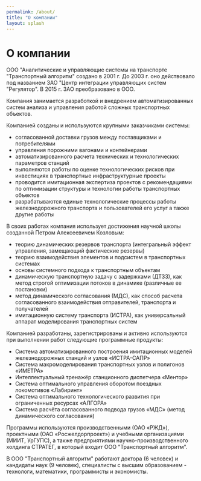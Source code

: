 ```yaml
---
permalink: /about/
title: "О компании"
layout: splash
---
```

# О компании

ООО "Аналитические и управляющие системы на транспорте "Транспортный алгоритм"
создано в 2001 г. До 2003 г. оно действовало под названием
ЗАО "Центр интеграции управляющих систем "Регулятор".
В 2015 г. ЗАО преобразовано в ООО.

Компания занимается разработкой и внедрением автоматизированных систем анализа
и управления работой сложных транспортных объектов.

Компанией созданы и используются крупными заказчиками системы:
- согласованной доставки грузов между поставщиками и потребителями
- управления порожними вагонами и контейнерами
- автоматизированного расчета технических и технологических параметров станций
- выполняются работы по оценке технологических рисков при инвестициях в транспортные инфраструктурные проекты
- проводится имитационная экспертиза проектов с рекомендациями по оптимизации структуры и технологии работы транспортных объектов
- разрабатываются единые технологические процессы работы железнодорожного транспорта и пользователей его услуг
а также другие работы

В своих работах компания использует достижения научной школы созданной Петром Алексеевичем Козловым:
- теорию динамических резервов транспорта (интегральный эффект управления, замещающий фактические резервы)
- теорию взаимодействия элементов и подсистем в транспортных системах
- основы системного подхода к транспортным объектам
- динамическую транспортную задачу с задержками (ДТЗЗ), как метод строгой оптимизации потоков в динамике (различные ее постановки)
- метод динамического согласования (МДС), как способ расчета согласованного взаимодействия отправителей, транспорта и получателей
- имитационную систему транспорта (ИСТРА), как универсальный аппарат моделирования транспортных систем

Компанией разработаны, зарегистрированы и активно используются при выполнении работ следующие программные продукты:
- Система автоматизированного построения имитационных моделей железнодорожных станций и узлов «ИСТРА-САПР»
- Система макромоделирования транспортных узлов и полигонов «ИМЕТРА»
- Интеллектуальный тренажёр станционного диспетчера «Ментор»
- Система оптимального управления оборотом поездных локомотивов «Лабиринт»
- Система оптимального технологического развития при ограниченных ресурсах «АЛГОРА»
- Система расчёта согласованного подвода грузов «МДС» (метод динамического согласования)

Программы используются производственными (ОАО «РЖД»),
проектными (ОАО «Росжелдорпроект») и учебными организациями (МИИТ, УрГУПС),
а также предприятиями научно-производственного холдинга СТРАТЕГ,
в который входит ООО "Транспортный алгоритм".

В ООО "Транспортный алгоритм" работают доктора (6 человек)
и кандидаты наук (9 человек), специалисты с высшим образованием - технологи,
математики, программисты и экономисты.
